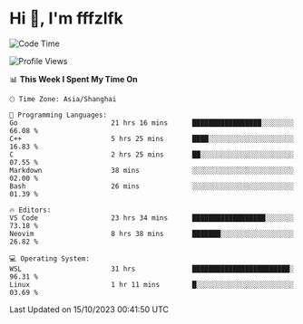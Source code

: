 # Hi 👋, I'm fffzlfk

<!--START_SECTION:waka-->
![Code Time](http://img.shields.io/badge/Code%20Time-515%20hrs%206%20mins-blue)

![Profile Views](http://img.shields.io/badge/Profile%20Views-0-blue)

📊 **This Week I Spent My Time On** 

```text
🕑︎ Time Zone: Asia/Shanghai

💬 Programming Languages: 
Go                       21 hrs 16 mins      █████████████████░░░░░░░░   66.08 % 
C++                      5 hrs 25 mins       ████░░░░░░░░░░░░░░░░░░░░░   16.83 % 
C                        2 hrs 25 mins       ██░░░░░░░░░░░░░░░░░░░░░░░   07.55 % 
Markdown                 38 mins             ░░░░░░░░░░░░░░░░░░░░░░░░░   02.00 % 
Bash                     26 mins             ░░░░░░░░░░░░░░░░░░░░░░░░░   01.39 % 

🔥 Editors: 
VS Code                  23 hrs 34 mins      ██████████████████░░░░░░░   73.18 % 
Neovim                   8 hrs 38 mins       ███████░░░░░░░░░░░░░░░░░░   26.82 % 

💻 Operating System: 
WSL                      31 hrs              ████████████████████████░   96.31 % 
Linux                    1 hr 11 mins        █░░░░░░░░░░░░░░░░░░░░░░░░   03.69 % 
```


 Last Updated on 15/10/2023 00:41:50 UTC
<!--END_SECTION:waka-->

